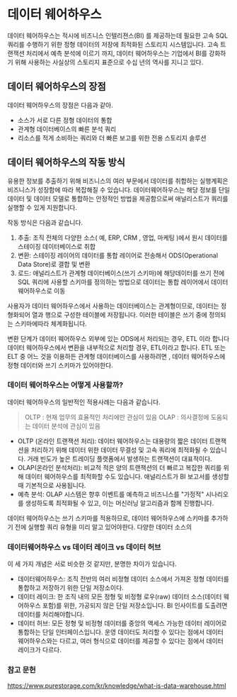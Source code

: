 # 데이터 웨어하우스
데이터 웨어하우스는 적시에  비즈니스 인텔리젼스(BI) 를 제공하는데 필요한 고속 SQL 쿼리를 수행하기 위한 정형 데이터의 저장에 최적화된 스토리지 시스템입니다. 고속 트랜잭션 처리에서 예측 분석에 이르기 까지, 데이터 웨어하우스는 기업에서 BI를  강화하기 위해 사용하는 사실상의 스토리지 표준으로 수십 년의 역사를 지니고 있다.

## 데이터 웨어하우스의 장점
데이터 웨어하우스의 장점은 다음과 같아.
* 소스가 서로 다른 정형 데이터의 통합
* 관계형 데이터베이스의 빠른 분석 쿼리
* 리소스를 적게 소비하는 쿼리와 더 빠른 보고를 위한 전용 스토리지 솔루션

## 데이터 웨어하우스의 작동 방식
유용한 정보를 추출하기 위해 비즈니스의 여러 부문에서 데이터를 취합하는 실행계획은 비즈니스가 성장함에 따라 복잡해질 수 있습니다. 데이터웨어하우스는 해당 정보를 단일 데이터 및 데이터 모델로 통합하는 안정적인 방법을 제공함으로써 애널리스트가 쿼리를 실행할 수 있게 지원합니다.

작동 방식은 다음과 같습니다.
1. 추출: 조직 전체의 다양한 소스( 예, ERP, CRM , 영업, 마케팅 )에서 원시 데이터를 스테이징 데이터베이스로 취합
2. 변환: 스테이징 레이어의 데이터를 통합 레이어로 전송해서 ODS(Operational Data Store)로  결합 및 변환
3. 로드: 애널리스트가 관계형 데이터베이스(쓰기 스키마)에 해당데이터를 쓰기 전에 SQL 쿼리에 사용할 스키마를 정의하는 방법으로 데이터는 통합 레이어에서 데이터 웨어하우스로 이동

사용자가 데이터 웨어하우스에서 사용하는 데이터베이스는 관계형이므로, 데이터는 정형화되어 열과 행으로 구성한 테이블에 저장됩니다. 이러한 테이블은 쓰기 중에 정의되는 스키마에따라 체계화됩니다.

변환 단계가 데이터 웨어하우스 외부에 있는 ODS에서 처리되는 경우, ETL 이라 합니다 데이터 웨어하우스에서 변환을 내부적으로 처리할 경우, ETL이라고 합니다. ETL 또는 ELT 중 어느 것을 이용하든 관계형 데이터베이스를 사용하려면 , 데이터 웨어하우스에 정형 데이터와 쓰기 스키마가 있어야한다.

### 데이터 웨어하우스는 어떻게 사용할까?
데이터 웨어하우스의 일반적인 적용사례는 다음과 같습니다.
> OLTP :  현재 업무의 효율적인 처리에만 관심이 있음
OLAP : 의사결정에 도움되는 데이터 분석에 관심이 있음

* OLTP (온라인 트랜잭션 처리): 데이터 웨어하우스는 대용량의 짧은 데이터 트랜잭션을 처리하기 위해 데이터 위한 데이터 무결성 및 고속 쿼리에 최적화될 수 있습니다. 거래 빈도가 높은 트레이딩 플랫폼에서 발생하는 트랜잭션이 대표적이다.
* OLAP(온라인 분석처리): 비교적 적은 양의 트랜잭션의 더 빠르고 복잡한 쿼리를 위해 데이터 웨어하우스를 최적화할 수도 있습니다. 애널리스트가 BI 보고서를 생성할 때 기본적으로 사용됩니다.
* 예측 분석: OLAP 시스템은 향후 이벤트를 예측하고 비즈니스를 "가정적" 시나리오를 생성하도록 최적화될 수 있고, 이는 머신러닝 알고리즘과 함께 진행합니다.

데이터 웨어하우스는 쓰기 스키마를 적용하므로, 데이터 웨어하우스에 스키마를  추가하기 전에 실행할 쿼리 유형을 미리 알고 있어야한다. 다양한 데이터 소스의 

### 데이터웨어하우스 vs 데이터 레이크  vs 데이터 허브
이 세 가지 개념은 서로 비슷한 것 같지만, 분명한 차이가 있습니다.
* 데이터웨어하우스: 조직 전반의 여러 비정형 데이터 소스에서 가져온 정형 데이터를 통합하고 저장하기 위한 단일 저장소이다.
* 데이터 레이크: 한 조직 내의 모든 정형 및 비정형 로우(raw) 데이터 소스(데이터 웨어하우스 포함)를 위한, 가공되지 않은 단일 저장소입니다. BI 인사이트를 도출려면 데이터를 처리해야합니다.
* 데이터 허브: 모든 정형 및 비정형 데이터를 중앙의 액세스 가능한 데이터 레이어로 통합하는 단일 인터페이스입니다. 운영 데이터도 처리할 수 있다는 점에서 데이터 웨어하우스와는 다르고, 여러 형식으로 데이터를 제공할 수 있다는 점에서 데이터 레이크가 다르다.

### 참고 문헌
https://www.purestorage.com/kr/knowledge/what-is-data-warehouse.html
